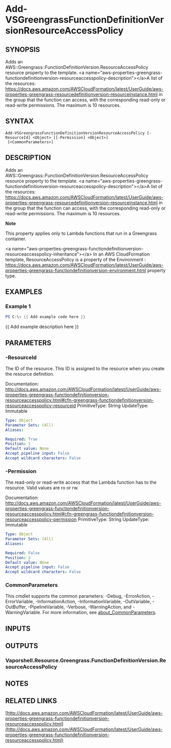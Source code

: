 # Add-VSGreengrassFunctionDefinitionVersionResourceAccessPolicy

## SYNOPSIS
Adds an AWS::Greengrass::FunctionDefinitionVersion.ResourceAccessPolicy resource property to the template.
\<a name="aws-properties-greengrass-functiondefinitionversion-resourceaccesspolicy-description"\>\</a\>A list of the resources: https://docs.aws.amazon.com/AWSCloudFormation/latest/UserGuide/aws-properties-greengrass-resourcedefinitionversion-resourceinstance.html in the group that the function can access, with the corresponding read-only or read-write permissions.
The maximum is 10 resources.

## SYNTAX

```
Add-VSGreengrassFunctionDefinitionVersionResourceAccessPolicy [-ResourceId] <Object> [[-Permission] <Object>]
 [<CommonParameters>]
```

## DESCRIPTION
Adds an AWS::Greengrass::FunctionDefinitionVersion.ResourceAccessPolicy resource property to the template.
\<a name="aws-properties-greengrass-functiondefinitionversion-resourceaccesspolicy-description"\>\</a\>A list of the resources: https://docs.aws.amazon.com/AWSCloudFormation/latest/UserGuide/aws-properties-greengrass-resourcedefinitionversion-resourceinstance.html in the group that the function can access, with the corresponding read-only or read-write permissions.
The maximum is 10 resources.

**Note**

This property applies only to Lambda functions that run in a Greengrass container.

\<a name="aws-properties-greengrass-functiondefinitionversion-resourceaccesspolicy-inheritance"\>\</a\> In an AWS CloudFormation template, ResourceAccessPolicy is a property of the  Environment : https://docs.aws.amazon.com/AWSCloudFormation/latest/UserGuide/aws-properties-greengrass-functiondefinitionversion-environment.html property type.

## EXAMPLES

### Example 1
```powershell
PS C:\> {{ Add example code here }}
```

{{ Add example description here }}

## PARAMETERS

### -ResourceId
The ID of the resource.
This ID is assigned to the resource when you create the resource definition.

Documentation: http://docs.aws.amazon.com/AWSCloudFormation/latest/UserGuide/aws-properties-greengrass-functiondefinitionversion-resourceaccesspolicy.html#cfn-greengrass-functiondefinitionversion-resourceaccesspolicy-resourceid
PrimitiveType: String
UpdateType: Immutable

```yaml
Type: Object
Parameter Sets: (All)
Aliases:

Required: True
Position: 1
Default value: None
Accept pipeline input: False
Accept wildcard characters: False
```

### -Permission
The read-only or read-write access that the Lambda function has to the resource.
Valid values are ro or rw.

Documentation: http://docs.aws.amazon.com/AWSCloudFormation/latest/UserGuide/aws-properties-greengrass-functiondefinitionversion-resourceaccesspolicy.html#cfn-greengrass-functiondefinitionversion-resourceaccesspolicy-permission
PrimitiveType: String
UpdateType: Immutable

```yaml
Type: Object
Parameter Sets: (All)
Aliases:

Required: False
Position: 2
Default value: None
Accept pipeline input: False
Accept wildcard characters: False
```

### CommonParameters
This cmdlet supports the common parameters: -Debug, -ErrorAction, -ErrorVariable, -InformationAction, -InformationVariable, -OutVariable, -OutBuffer, -PipelineVariable, -Verbose, -WarningAction, and -WarningVariable. For more information, see [about_CommonParameters](http://go.microsoft.com/fwlink/?LinkID=113216).

## INPUTS

## OUTPUTS

### Vaporshell.Resource.Greengrass.FunctionDefinitionVersion.ResourceAccessPolicy
## NOTES

## RELATED LINKS

[http://docs.aws.amazon.com/AWSCloudFormation/latest/UserGuide/aws-properties-greengrass-functiondefinitionversion-resourceaccesspolicy.html](http://docs.aws.amazon.com/AWSCloudFormation/latest/UserGuide/aws-properties-greengrass-functiondefinitionversion-resourceaccesspolicy.html)


